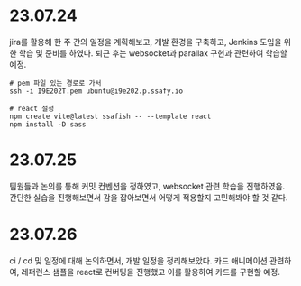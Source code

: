 # 23.07.24

jira를 활용해 한 주 간의 일정을 계획해보고, 개발 환경을 구축하고, Jenkins 도입을 위한 학습 및 준비를 하였다. 퇴근 후는 websocket과 parallax 구현과 관련하여 학습할 예정.

```
# pem 파일 있는 경로로 가서
ssh -i I9E202T.pem ubuntu@i9e202.p.ssafy.io
```

```
# react 설정
npm create vite@latest ssafish -- --template react
npm install -D sass
```

# 23.07.25

팀원들과 논의를 통해 커밋 컨벤션을 정하였고, websocket 관련 학습을 진행하였음. 간단한 실습을 진행해보면서 감을 잡아보면서 어떻게 적용할지 고민해봐야 할 것 같다.

# 23.07.26

ci / cd 및 일정에 대해 논의하면서, 개발 일정을 정리해보았다. 카드 애니메이션 관련하여, 레퍼런스 샘플을 react로 컨버팅을 진행했고 이를 활용하여 카드를 구현할 예정.
